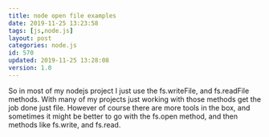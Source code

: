 ```yaml
---
title: node open file examples
date: 2019-11-25 13:23:58
tags: [js,node.js]
layout: post
categories: node.js
id: 570
updated: 2019-11-25 13:28:08
version: 1.0
---
```


So in most of my nodejs project I just use the fs.writeFile, and fs.readFile methods. With many of my projects just working with those methods get the job done just file. However of course there are more tools in the box, and sometimes it might be better to go with the fs.open method, and then methods like fs.write, and fs.read.

<!-- more -->
